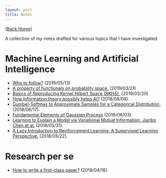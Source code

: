 ```yaml
---
layout: post
title: Notes
---  
```

[[Back Home]](/)   

A collection of my notes drafted for various topics that I have investigated.   

# Machine Learning and Artificial Intelligence  
* [Who to follow?](/blogs/who_to_follow) (2019/05/13)
* [A property of functionals on probability space.](/blogs/functional_prob_space) (2019/03/21)
* [Basics of Reproducing Kernel Hilbert Space (RKHS).](/blogs/rkhs.pdf) (2019/03/20)
* [How Information theory possibly helps AI?](http://mlsidenotes.blogspot.com/2018/08/from-information-theory-to-machine.html) (2018/08/08).
* [Gumbel-Softmax to Approximate Samples for a Categorical Distribution.](/blogs/gumbel_softmax) (2018/06/17).
* [Fundamental Elements of Gaussian Process](/blogs/gp_fr.pdf) (2018/06/03).
* [Learning to Explain a Model via Variational Mutual Information, Jianbo Chen et al.](/blogs/l2x.pdf) (2018/05/31).    
* [A Lazy Introduction to Reinforcement Learning: A Supervised Learning Perspective.](/blogs/rl_intro.pdf) (2018/05/22).  

# Research per se 
* [How to write a first-class paper?](/blogs/how_to_write_papers) (2019/04/18).
